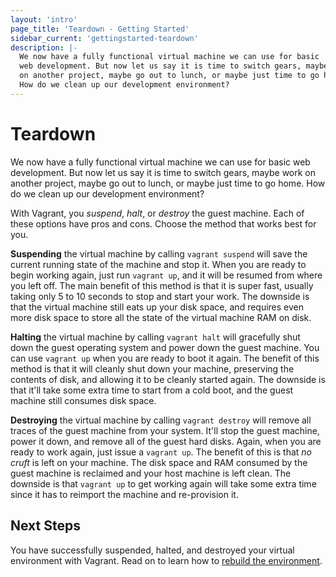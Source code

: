 ```yaml
---
layout: 'intro'
page_title: 'Teardown - Getting Started'
sidebar_current: 'gettingstarted-teardown'
description: |-
  We now have a fully functional virtual machine we can use for basic
  web development. But now let us say it is time to switch gears, maybe work
  on another project, maybe go out to lunch, or maybe just time to go home.
  How do we clean up our development environment?
---
```


# Teardown

We now have a fully functional virtual machine we can use for basic
web development. But now let us say it is time to switch gears, maybe work
on another project, maybe go out to lunch, or maybe just time to go home.
How do we clean up our development environment?

With Vagrant, you _suspend_, _halt_, or _destroy_ the guest machine.
Each of these options have pros and cons. Choose the method that works
best for you.

**Suspending** the virtual machine by calling `vagrant suspend` will
save the current running state of the machine and stop it. When you are
ready to begin working again, just run `vagrant up`, and it will be
resumed from where you left off. The main benefit of this method is that it
is super fast, usually taking only 5 to 10 seconds to stop and start your
work. The downside is that the virtual machine still eats up your disk space,
and requires even more disk space to store all the state of the virtual
machine RAM on disk.

**Halting** the virtual machine by calling `vagrant halt` will gracefully
shut down the guest operating system and power down the guest machine.
You can use `vagrant up` when you are ready to boot it again. The benefit of
this method is that it will cleanly shut down your machine, preserving the
contents of disk, and allowing it to be cleanly started again. The downside is
that it'll take some extra time to start from a cold boot, and the guest machine
still consumes disk space.

**Destroying** the virtual machine by calling `vagrant destroy` will remove
all traces of the guest machine from your system. It'll stop the guest machine,
power it down, and remove all of the guest hard disks. Again, when you are ready to
work again, just issue a `vagrant up`. The benefit of this is that _no cruft_
is left on your machine. The disk space and RAM consumed by the guest machine
is reclaimed and your host machine is left clean. The downside is that
`vagrant up` to get working again will take some extra time since it
has to reimport the machine and re-provision it.

## Next Steps

You have successfully suspended, halted, and destroyed your virtual environment
with Vagrant. Read on to learn how to
[rebuild the environment](/intro/getting-started/rebuild.html).
